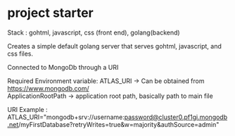 # project starter

Stack : gohtml, javascript, css (front end), golang(backend)

Creates a simple default golang server that serves gohtml, javascript, and css files.

Connected to MongoDb through a URI

Required Environment variable:
  ATLAS_URI -> Can be obtained from https://www.mongodb.com/ \
  ApplicationRootPath -> application root path, basically path to main file
  
URI Example : 
  ATLAS_URI="mongodb+srv://username:password@cluster0.pf1gi.mongodb.net/myFirstDatabase?retryWrites=true&w=majority&authSource=admin"
  
